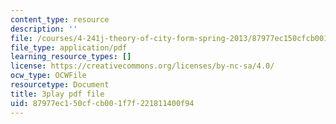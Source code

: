 ```yaml
---
content_type: resource
description: ''
file: /courses/4-241j-theory-of-city-form-spring-2013/87977ec150cfcb001f7f221811400f94_Lac4liQeHEQ.pdf
file_type: application/pdf
learning_resource_types: []
license: https://creativecommons.org/licenses/by-nc-sa/4.0/
ocw_type: OCWFile
resourcetype: Document
title: 3play pdf file
uid: 87977ec1-50cf-cb00-1f7f-221811400f94
---
```

